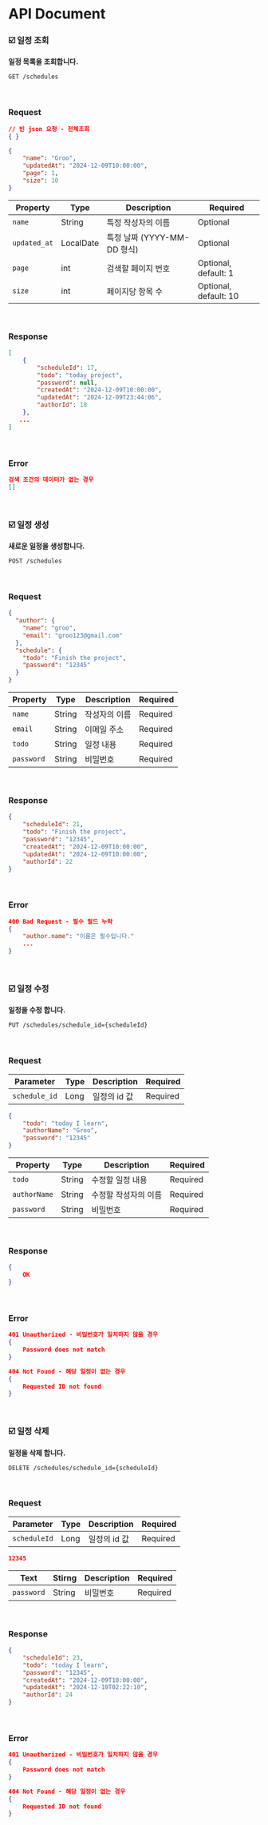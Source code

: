 # API Document

### ☑️ 일정 조회

**일정 목록을 조회합니다.**

~~~ http
GET /schedules
~~~

<br>

### Request

~~~ json
// 빈 json 요청 - 전체조회
{ }

{
    "name": "Groo",
    "updatedAt": "2024-12-09T10:00:00",
    "page": 1,
    "size": 10
}
~~~

| Property | Type | Description | Required |
|--------|--------|--------|-------------|
| `name` | String | 특정 작성자의 이름 | Optional |
| `updated_at` | LocalDate | 특정 날짜 (YYYY-MM-DD 형식) | Optional |
| `page` | int | 검색할 페이지 번호 | Optional, default: 1 |
| `size` | int | 페이지당 항목 수 | Optional, default: 10 |

<br>

### Response
~~~ json
[
    {
        "scheduleId": 17,
        "todo": "today project",
        "password": null,
        "createdAt": "2024-12-09T10:00:00",
        "updatedAt": "2024-12-09T23:44:06",
        "authorId": 18
    },
   ...
]
~~~

<br>

### Error

~~~ json
검색 조건의 데이터가 없는 경우
[]
~~~

<br>

### ☑️ 일정 생성

**새로운 일정을 생성합니다.**

~~~ http
POST /schedules
~~~

<br>

### Request

~~~ json
{
  "author": {
    "name": "groo",
    "email": "groo123@gmail.com"
  },
  "schedule": {
    "todo": "Finish the project",
    "password": "12345"
  }
}
~~~

| Property | Type | Description | Required |
|------|------|-------------|----------|
| `name` | String | 작성자의 이름 | Required |
| `email` | String | 이메일 주소 | Required |
| `todo` | String | 일정 내용 | Required |
| `password` | String | 비밀번호 | Required |

<br>

### Response
~~~ json
{
    "scheduleId": 21,
    "todo": "Finish the project",
    "password": "12345",
    "createdAt": "2024-12-09T10:00:00",
    "updatedAt": "2024-12-09T10:00:00",
    "authorId": 22
}
~~~

<br>

### Error

~~~ json
400 Bad Request - 필수 필드 누락
{
    "author.name": "이름은 필수입니다."
    ...
}
~~~

<br>

### ☑️ 일정 수정

**일정을 수정 합니다.**

~~~ http
PUT /schedules/schedule_id={scheduleId}
~~~

<br>

### Request

| Parameter | Type | Description | Required |
|-----------|------|-------------|----------|
| `schedule_id` | Long | 일정의 id 값 | Required |


~~~ json
{
    "todo": "today I learn",
    "authorName": "Groo",
    "password": "12345"
}
~~~

| Property | Type | Description | Required |
|------|------|-------------|----------|
| `todo` | String | 수정할 일정 내용 | Required |
| `authorName` | String | 수정할 작성자의 이름 | Required |
| `password` | String | 비밀번호 | Required |

<br>

### Response
~~~ json
{
    OK
}
~~~

<br>

### Error

~~~ json
401 Unauthorized - 비밀번호가 일치하지 않을 경우
{
    Password does not match
}

404 Not Found - 해당 일정이 없는 경우
{
    Requested ID not found
}
~~~

<br>

### ☑️ 일정 삭제

**일정을 삭제 합니다.**

~~~ http
DELETE /schedules/schedule_id={scheduleId}
~~~

<br>

### Request

| Parameter | Type | Description | Required |
|-----------|------|-------------|----------|
| `scheduleId` | Long | 일정의 id 값 | Required |


~~~ json
12345
~~~

| Text | Stirng | Description | Required |
|------|--------|-------------|----------|
| `password` | String | 비밀번호 | Required |

<br>

### Response
~~~ json
{
    "scheduleId": 23,
    "todo": "today I learn",
    "password": "12345",
    "createdAt": "2024-12-09T10:00:00",
    "updatedAt": "2024-12-10T02:22:10",
    "authorId": 24
}
~~~

<br>

### Error

~~~ json
401 Unauthorized - 비밀번호가 일치하지 않을 경우
{
    Password does not match
}

404 Not Found - 해당 일정이 없는 경우
{
    Requested ID not found
}
~~~

<br>

